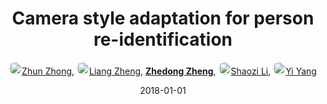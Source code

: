 ---
title: "Camera style adaptation for person re-identification"
collection: publications
permalink: /publication/Camera-s2018
date: 2018-01-01
doi: 10.1109/CVPR.2018.00541
oral: 
keywords: adaptation person identification, camera style adaptation, person identification, object re-identification, content-based retrieval, person re-id, person retrieval, person search, domain adaptation
venue: 'IEEE/CVF Conference on Computer Vision and Pattern Recognition (CVPR)'
paperurl: 'https://zdzheng.xyz/files/CVPR18.pdf'
code: 'https://github.com/zhunzhong07/CamStyle'
author: '<a href="https://zdzheng.xyz/authors/Zhun-Zhong" class="author"> <img src= "https://zdzheng.xyz/coauthors/zhun-zhong.jpg" alt="zhun-zhong" style="border-radius: 50%; height:20px; width:20px">Zhun Zhong</a>, <a href="https://zdzheng.xyz/authors/Liang-Zheng" class="author"> <img src= "https://zdzheng.xyz/coauthors/liang-zheng.jpg" alt="liang-zheng" style="border-radius: 50%; height:20px; width:20px">Liang Zheng</a>, <strong><a href="https://zdzheng.xyz/authors/Zhedong-Zheng" class="author">Zhedong Zheng</a></strong>, <a href="https://zdzheng.xyz/authors/Shaozi-Li" class="author"> <img src= "https://zdzheng.xyz/coauthors/shaozi-li.jpg" alt="shaozi-li" style="border-radius: 50%; height:20px; width:20px">Shaozi Li</a>, <a href="https://zdzheng.xyz/authors/Yi-Yang" class="author"> <img src= "https://zdzheng.xyz/coauthors/yi-yang.jpeg" alt="yi-yang" style="border-radius: 50%; height:20px; width:20px">Yi Yang</a>'
sqlauthor: '{"@type": "Person","name": "Zhun Zhong"}, {"@type": "Person","name": "Liang Zheng"}, {"@type": "Person","name": "Zhedong Zheng"}, {"@type": "Person","name": "Shaozi Li"}, {"@type": "Person","name": "Yi Yang"}'
citation: ' Zhun Zhong,  Liang Zheng,  Zhedong Zheng,  Shaozi Li,  Yi Yang, &quot;Camera style adaptation for person re-identification.&quot; CVPR, 2018. DOI: 10.1109/CVPR.2018.00541'
pub_year: '2018'
bib: >
    @inproceedings{zhong2018camera,<br>author = "Zhong, Zhun and Zheng, Liang and Zheng, Zhedong and Li, Shaozi and Yang, Yi",<br>title = "Camera style adaptation for person re-identification",<br>booktitle = "CVPR",<br>pages = "5157--5166",<br>code = "https://github.com/zhunzhong07/CamStyle",<br>url = "https://zdzheng.xyz/files/CVPR18.pdf",<br>doi = "10.1109/CVPR.2018.00541",<br>year = "2018"
    }

---